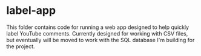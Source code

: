 # label-app

This folder contains code for running a web app designed to help quickly label YouTube comments. Currently designed for working with CSV files, but eventually will be moved to work with the SQL database I'm building for the project. 


